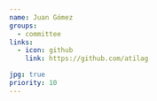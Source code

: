 ```yaml
---
name: Juan Gómez
groups:
  - committee
links:
  - icon: github
    link: https://github.com/atilag

jpg: true
priority: 10
---
```

